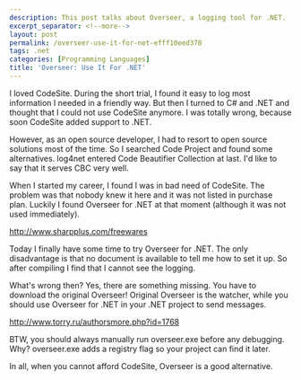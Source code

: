 ```yaml
---
description: This post talks about Overseer, a logging tool for .NET.
excerpt_separator: <!--more-->
layout: post
permalink: /overseer-use-it-for-net-efff10eed378
tags: .net
categories: [Programming Languages]
title: 'Overseer: Use It For .NET'
---
```

I loved CodeSite. During the short trial, I found it easy to log most information I needed in a friendly way. But then I turned to C# and .NET and thought that I could not use CodeSite anymore. I was totally wrong, because soon CodeSite added support to .NET.
<!--more-->

However, as an open source developer, I had to resort to open source solutions most of the time. So I searched Code Project and found some alternatives. log4net entered Code Beautifier Collection at last. I'd like to say that it serves CBC very well.

When I started my career, I found I was in bad need of CodeSite. The problem was that nobody knew it here and it was not listed in purchase plan. Luckily I found Overseer for .NET at that moment (although it was not used immediately).

http://www.sharpplus.com/freewares

Today I finally have some time to try Overseer for .NET. The only disadvantage is that no document is available to tell me how to set it up. So after compiling I find that I cannot see the logging.

What's wrong then? Yes, there are something missing. You have to download the original Overseer! Original Overseer is the watcher, while you should use Overseer for .NET in your .NET project to send messages.

http://www.torry.ru/authorsmore.php?id=1768

BTW, you should always manually run overseer.exe before any debugging. Why? overseer.exe adds a registry flag so your project can find it later.

In all, when you cannot afford CodeSite, Overseer is a good alternative.
